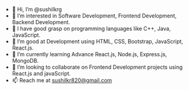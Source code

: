 - 👋 Hi, I’m @sushilkrg
- 👀 I’m interested in Software Development, Frontend Development, Backend Development.
- 🌱 I have good grasp on programming languages like  C++, Java, JavaScript.
- 🌱 I’m good at Development using HTML, CSS, Bootstrap, JavaScript, React.js.
- 🌱 I’m currently learning Advance React.js, Node.js, Express.js, MongoDB.
- 💞️ I’m looking to collaborate on Frontend Development projects using React.js and javaScript.
- 📫 Reach me at    sushilkr820@gmail.com

<!---
sushilkrg/sushilkrg is a ✨ special ✨ repository because its `README.md` (this file) appears on your GitHub profile.
You can click the Preview link to take a look at your changes.
--->
